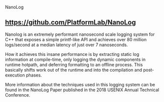 NanoLog

https://github.com/PlatformLab/NanoLog
------------------------------------------------------------------------------

Nanolog is an extremely performant nanosecond scale logging system for C++ that exposes a simple printf-like API and achieves over 80 million logs/second at a median latency of just over 7 nanoseconds.

How it achieves this insane performance is by extracting static log information at compile-time, only logging the dynamic components in runtime hotpath, and deferring formatting to an offline process. This basically shifts work out of the runtime and into the compilation and post-execution phases.

More information about the techniques used in this logging system can be found in the NanoLog Paper published in the 2018 USENIX Annual Technical Conference.
